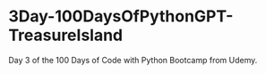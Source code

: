 # 3Day-100DaysOfPythonGPT-TreasureIsland
Day 3 of the 100 Days of Code with Python Bootcamp from Udemy.

